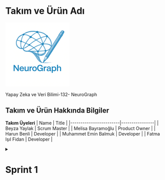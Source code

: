 # Takım ve Ürün Adı
![Logo](https://raw.githubusercontent.com/BBBeyza/YZTA_YapayZeka_Grup-132/main/logo.png)

Yapay Zeka ve Veri Bilimi-132- NeuroGraph

## Takım ve Ürün Hakkında Bilgiler

**Takım Üyeleri**
| Name                   | Title          |
|------------------------|----------------|
| Beyza Yaylak          | Scrum Master |
| Melisa Bayramoğlu          | Product Owner  |
| Harun Benli   | Developer      |
| Muhammet Emin Balmuk       | Developer      |
| Fatma Işıl Fidan       | Developer      |

<details>
    <summary><h1>Sprint 1</h1></summary>




<details>
    <summary><h3>Sprint 1 - App Screenshots</h3></summary>
